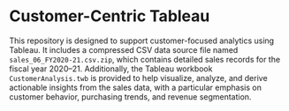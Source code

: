 # Customer-Centric Tableau

This repository is designed to support customer-focused analytics using Tableau. It includes a compressed CSV data source file named `sales_06_FY2020-21.csv.zip`, which contains detailed sales records for the fiscal year 2020–21. Additionally, the Tableau workbook `CustomerAnalysis.twb` is provided to help visualize, analyze, and derive actionable insights from the sales data, with a particular emphasis on customer behavior, purchasing trends, and revenue segmentation.
